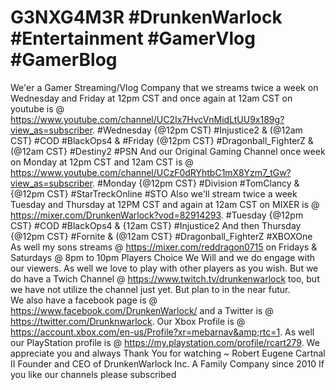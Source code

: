 # G3NXG4M3R #DrunkenWarlock #Entertainment #GamerVlog #GamerBlog 
We'er a Gamer Streaming/Vlog Company that we streams twice a week on Wednesday and Friday at 12pm CST and once again at 12am CST on youtube is @ https://www.youtube.com/channel/UC2Ix7HvcVnMidLtUU9x189g?view_as=subscriber. #Wednesday {@12pm CST) #Injustice2  & (@12am CST} #COD #BlackOps4 & #Friday {@12pm CST} #Dragonball_FighterZ &  (@12am CST} #Destiny2  #PSN
And our Original Gaming Channel once week on Monday at 12pm CST and 12am CST is @ https://www.youtube.com/channel/UCzF0dRYhtbC1mX8Yzm7_tGw?view_as=subscriber. #Monday {@12pm CST} #Division #TomClancy & {@12pm CST} #StarTreckOnline #STO
Also we'll stream twice a week Tuesday and Thursday at 12PM CST and again at 12am CST on MIXER is @ https://mixer.com/DrunkenWarlock?vod=82914293. #Tuesday {@12pm CST} #COD #BlackOps4 & {12am CST} #Injustice2 And then Thursday {@12pm CST} #Fornite & (@12am CST} #Dragonball_FighterZ #XBOXOne
As well my sons streams @ https://mixer.com/reddragon0715 on Fridays & Saturdays @ 8pm to 10pm Players Choice
We Will and we do engage with our viewers. As well we love to play with other players as you wish. But we do have a Twich Channel @ https://www.twitch.tv/drunkenwarlock too, but we have not utilize the channel just yet. But plan to in the near futur.  
We also have a facebook page is @ https://www.facebook.com/DrunkenWarlock/ and a Twitter is @ https://twitter.com/Drunknwarlock. 
Our Xbox Profile is @ https://account.xbox.com/en-us/Profile?xr=mebarnav&amp;rtc=1. As well our PlayStation profile is @  https://my.playstation.com/profile/rcart279. 
We appreciate you and always Thank You for watching ~ Robert Eugene Cartnal II Founder and CEO of DrunkenWarlock Inc. A Family Company since 2010
If you like our channels please subscribed
